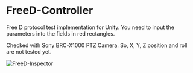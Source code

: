 # FreeD-Controller

Free D protocol test implementation for Unity.
You need to input the parameters into the fields in red rectangles.

Checked with Sony BRC-X1000 PTZ Camera. So, X, Y, Z position and roll are not tested yet.


 ![FreeD-Inspector](https://user-images.githubusercontent.com/4477357/206056270-2a366715-9fb1-46c7-a4c6-d28be9ad1524.png)
